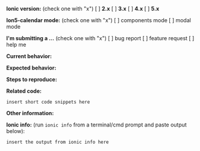 
**Ionic version:**  (check one with "x")
[ ] **2.x**
[ ] **3.x**
[ ] **4.x**
[ ] **5.x**

**Ion5-calendar mode:**  (check one with "x")
[ ] components mode
[ ] modal mode

**I'm submitting a ...**  (check one with "x")
[ ] bug report
[ ] feature request
[ ] help me

**Current behavior:**
<!-- Describe how the bug manifests. -->

**Expected behavior:**
<!-- Describe what the behavior would be without the bug. -->

**Steps to reproduce:**
<!--  Please explain the steps required to duplicate the issue, especially if you are able to provide a sample application. -->

**Related code:**

```
insert short code snippets here
```

**Other information:**

**Ionic info:** (run `ionic info` from a terminal/cmd prompt and paste output below):

```
insert the output from ionic info here
```


